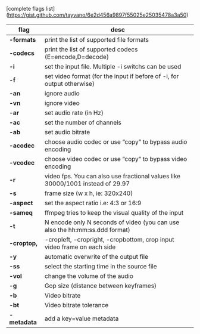 [complete flags list] (https://gist.github.com/tayvano/6e2d456a9897f55025e25035478a3a50)

| flag         | desc     |
|--------------|-----------|
**-formats**|   print the list of supported file formats
**-codecs**|    print the list of supported codecs (E=encode,D=decode)
**-i**|         set the input file. Multiple -i switchs can be used
**-f**|         set video format (for the input if before of -i, for output otherwise)
**-an**|        ignore audio
**-vn**|        ignore video
**-ar**|       set audio rate (in Hz)
**-ac**|        set the number of channels
**-ab**|        set audio bitrate
**-acodec**|    choose audio codec or use “copy” to bypass audio encoding
**-vcodec**|    choose video codec or use “copy” to bypass video encoding
**-r**|         video fps. You can also use fractional values like 30000/1001 instead of 29.97
**-s**|         frame size (w x h, ie: 320x240)
**-aspect**|    set the aspect ratio i.e: 4:3 or 16:9
**-sameq**|     ffmpeg tries to keep the visual quality of the input
**-t**| N       encode only N seconds of video (you can use also the hh:mm:ss.ddd format)
**-croptop,**| -cropleft, -cropright, -cropbottom,   crop input video frame on each side
**-y**|         automatic overwrite of the output file
**-ss**|        select the starting time in the source file
**-vol**|       change the volume of the audio
**-g**|         Gop size (distance between keyframes)
**-b**|         Video bitrate
**-bt**|        Video bitrate tolerance
**-metadata**|  add a key=value metadata
